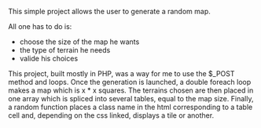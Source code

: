 This simple project allows the user to generate a random map.

All one has to do is:

- choose the size of the map he wants
- the type of terrain he needs
- valide his choices

This project, built mostly in PHP, was a way for me to use the $_POST method and loops.
Once the generation is launched, a double foreach loop makes a map which is x * x squares.
The terrains chosen are then placed in one array which is spliced into several tables, equal to the map size.
Finally, a random function places a class name in the html corresponding to a table cell and, depending on the css
linked, displays a tile or another.